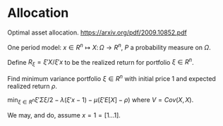 # Allocation

Optimal asset allocation. https://arxiv.org/pdf/2009.10852.pdf

One period model: $x\in R^n \mapsto X\colon\Omega\to R^n$, $P$ a probability measure on $\Omega$.

Define $R_\xi = \xi'X/\xi'x$ to be the realized return for portfolio $\xi\in R^n$.

Find minimum variance portfolio $\xi\in R^n$ with initial price 1 and
expected realized return $\rho$.

$\min_{\xi\in R^n} \xi' \Sigma \xi/2 - \lambda(\xi'x - 1) - \mu(\xi' E[X] - \rho)$ where $V = Cov(X, X)$.

We may, and do, assume $x = 1 = [1 ... 1]$.

